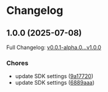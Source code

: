 # Changelog

## 1.0.0 (2025-07-08)

Full Changelog: [v0.0.1-alpha.0...v1.0.0](https://github.com/riteshrajas/AppClassifier/compare/v0.0.1-alpha.0...v1.0.0)

### Chores

* update SDK settings ([9a17720](https://github.com/riteshrajas/AppClassifier/commit/9a177203431246bd63aa8735f943d10be0b5cf68))
* update SDK settings ([6889aaa](https://github.com/riteshrajas/AppClassifier/commit/6889aaadfd825c18035bebf858fa37a68f91d4b0))
